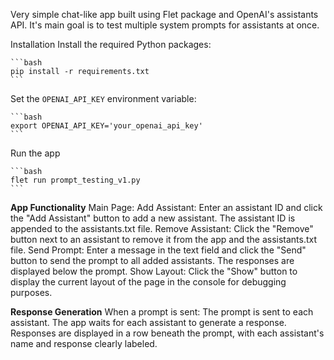 Very simple chat-like app built using Flet package and OpenAI's assistants API.
It's main goal is to test multiple system prompts for assistants at once.

Installation
Install the required Python packages:

    ```bash
    pip install -r requirements.txt
    ```

Set the `OPENAI_API_KEY` environment variable:

    ```bash
    export OPENAI_API_KEY='your_openai_api_key'
    ```

Run the app

    ```bash
    flet run prompt_testing_v1.py
    ```

**App Functionality**
Main Page:
  Add Assistant: Enter an assistant ID and click the "Add Assistant" button to add a new assistant. The assistant ID is appended to the assistants.txt file.
  Remove Assistant: Click the "Remove" button next to an assistant to remove it from the app and the assistants.txt file.
  Send Prompt: Enter a message in the text field and click the "Send" button to send the prompt to all added assistants. The responses are displayed below the prompt.
  Show Layout: Click the "Show" button to display the current layout of the page in the console for debugging purposes.

**Response Generation**
When a prompt is sent:
  The prompt is sent to each assistant.
  The app waits for each assistant to generate a response.
  Responses are displayed in a row beneath the prompt, with each assistant's name and response clearly labeled.
